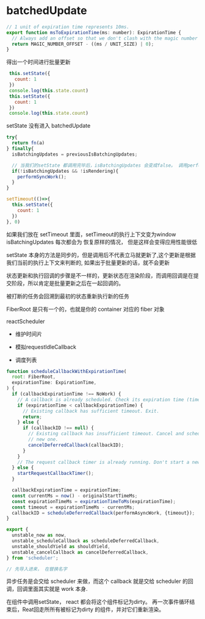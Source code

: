 # batchedUpdate

```js
// 1 unit of expiration time represents 10ms.
export function msToExpirationTime(ms: number): ExpirationTime {
  // Always add an offset so that we don't clash with the magic number for NoWork.
  return MAGIC_NUMBER_OFFSET - ((ms / UNIT_SIZE) | 0);
}
```

  得出一个时间进行批量更新

```js
 this.setState({
   count: 1
 })
 console.log(this.state.count)
 this.setState({
   count: 1
 })
 console.log(this.state.count)

```

setState 没有进入 batchedUpdate


```js
try{
  return fn(a)
} finally{
  isBatchingUpdates = previousIsBatchingUpdates;

  // 当我们的setState 都调用完毕后，isBatchingUpdates 会变成false。 调用performSyncWork
  if(!isBatchingUpdates && !isRendering){
    performSyncWork();
  }
}
```

```js
setTimeout(()=>{
  this.setState({
    count: 1
  })
}, 0)

```

如果我们放在 setTimeout 里面，setTimeout的执行上下文变为window isBatchingUpdates 每次都会为 恢复原样的情况， 但是这样会变得应用性能很低

setState 本身的方法是同步的，但是调用后不代表立马就更新了,这个更新是根据我们当前的执行上下文来判断的, 如果出于批量更新的话，就不会更新

状态更新和执行回调的步骤是不一样的，更新状态在渲染阶段，而调用回调是在提交阶段，所以肯定是批量更新之后在一起回调的。

被打断的任务会回溯到最初的状态重新执行新的任务

FiberRoot 是只有一个的，也就是你的 container 对应的 fiber 对象

reactScheduler

* 维护时间片

* 模拟requestIdleCallback

* 调度列表

```js
function scheduleCallbackWithExpirationTime(
  root: FiberRoot,
  expirationTime: ExpirationTime,
) {
  if (callbackExpirationTime !== NoWork) {
    // A callback is already scheduled. Check its expiration time (timeout).
    if (expirationTime < callbackExpirationTime) {
      // Existing callback has sufficient timeout. Exit.
      return;
    } else {
      if (callbackID !== null) {
        // Existing callback has insufficient timeout. Cancel and schedule a
        // new one.
        cancelDeferredCallback(callbackID);
      }
    }
    // The request callback timer is already running. Don't start a new one.
  } else {
    startRequestCallbackTimer();
  }

  callbackExpirationTime = expirationTime;
  const currentMs = now() - originalStartTimeMs;
  const expirationTimeMs = expirationTimeToMs(expirationTime);
  const timeout = expirationTimeMs - currentMs;
  callbackID = scheduleDeferredCallback(performAsyncWork, {timeout});
}
```


```js
export {
  unstable_now as now,
  unstable_scheduleCallback as scheduleDeferredCallback,
  unstable_shouldYield as shouldYield,
  unstable_cancelCallback as cancelDeferredCallback,
} from 'scheduler';

// 先导入进来， 在替换名字
```

异步任务是会交给 scheduler 来做，而这个 callback 就是交给 scheduler 的回调，回调里面其实就是 work 本身.

在组件中调用setState， react 都会将这个组件标记为dirty。 再一次事件循环结束后，Reat回走所所有被标记为dirty 的组件，并对它们重新渲染。




